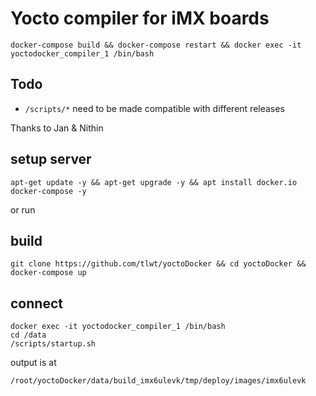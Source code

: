 # Yocto compiler for iMX boards

```
docker-compose build && docker-compose restart && docker exec -it yoctodocker_compiler_1 /bin/bash
```

## Todo

* ```/scripts/*``` need to be made compatible with different releases


Thanks to Jan & Nithin


## setup server
```
apt-get update -y && apt-get upgrade -y && apt install docker.io docker-compose -y
```

or run

## build
```
git clone https://github.com/tlwt/yoctoDocker && cd yoctoDocker && docker-compose up
```

## connect
```
docker exec -it yoctodocker_compiler_1 /bin/bash
cd /data
/scripts/startup.sh
```


output is at

```
/root/yoctoDocker/data/build_imx6ulevk/tmp/deploy/images/imx6ulevk
```
